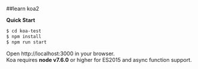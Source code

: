 ##learn koa2

**Quick Start**
``` bash
$ cd koa-test
$ npm install
$ npm run start
```
Open http://localhost:3000 in your browser.  
Koa requires __node v7.6.0__ or higher for ES2015 and async function support.
